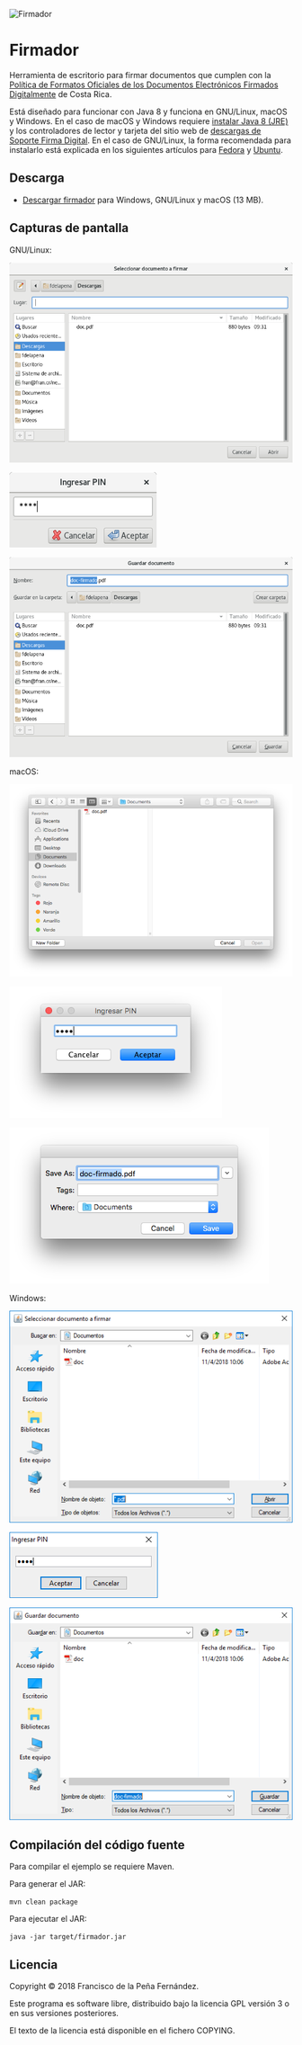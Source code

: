 ![Firmador](https://gitlab.com/fdelapena/firmador/raw/master/firmador.svg)

# Firmador

Herramienta de escritorio para firmar documentos que cumplen con la [Política
de Formatos Oficiales de los Documentos Electrónicos Firmados Digitalmente](
https://www.mifirmadigital.go.cr/wp-content/uploads/2016/03/DCFD-Política-de-Formato-Oficial-v1.0.pdf
) de Costa Rica.

Está diseñado para funcionar con Java 8 y funciona en GNU/Linux, macOS y
Windows. En el caso de macOS y Windows requiere [instalar Java 8 (JRE)](
http://www.oracle.com/technetwork/java/javase/downloads/index.html#JDK8) y los
controladores de lector y tarjeta del sitio web de
[descargas de Soporte Firma Digital](https://www.soportefirmadigital.com/sfdj/dl.aspx).
En el caso de GNU/Linux, la forma recomendada para instalarlo está explicada en
los siguientes artículos para
[Fedora](https://fran.cr/instalar-firma-digital-costa-rica-linux-fedora/) y
[Ubuntu](https://fran.cr/instalar-firma-digital-costa-rica-gnu-linux-ubuntu/).


## Descarga

- [Descargar firmador](https://fran.cr/descargas/firmador.jar)
  para Windows, GNU/Linux y macOS (13 MB).


## Capturas de pantalla

GNU/Linux:

![Seleccionar documento](pantallazos/gnulinux-load.png)

![Ingresar PIN](pantallazos/gnulinux-pin.png)

![Guardar documento](pantallazos/gnulinux-save.png)

macOS:

![Seleccionar documento](pantallazos/macos-load.png)

![Ingresar PIN](pantallazos/macos-pin.png)

![Guardar documento](pantallazos/macos-save.png)

Windows:

![Seleccionar documento](pantallazos/windows-load.png)

![Ingresar PIN](pantallazos/windows-pin.png)

![Guardar documento](pantallazos/windows-save.png)


## Compilación del código fuente

Para compilar el ejemplo se requiere Maven.

Para generar el JAR:

`mvn clean package`

Para ejecutar el JAR:

`java -jar target/firmador.jar`


## Licencia

Copyright © 2018 Francisco de la Peña Fernández.

Este programa es software libre, distribuido bajo la licencia GPL versión 3 o
en sus versiones posteriores.

El texto de la licencia está disponible en el fichero COPYING.
